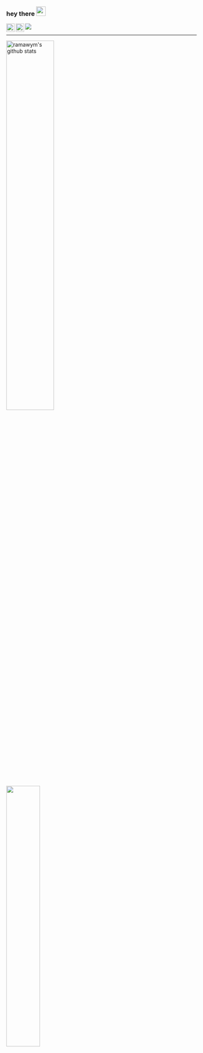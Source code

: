 ### hey there <img src="https://media.giphy.com/media/hvRJCLFzcasrR4ia7z/giphy.gif" width="25px"> 

![](https://komarev.com/ghpvc/?username=ramawym&color=blueviolet)
<a href="https://www.instagram.com/ramawym/">
  <img align="left" alt="" width="22px" src="https://raw.githubusercontent.com/hussainweb/hussainweb/main/icons/instagram.png" />
</a>
<a href="https://www.linkedin.com/in/maulanarama/">
  <img align="left" alt="" width="22px" src="https://raw.githubusercontent.com/peterthehan/peterthehan/master/assets/linkedin.svg" />
</a>
<br>
<hr />

<div>
<img align="center" src="https://github-readme-stats.vercel.app/api?username=ramawym&show_icons=true&include_all_commits=true&theme=radical" alt="ramawym's github stats" width="50%"/>
  <br>
  <br>
<img align="center" src="https://github-readme-stats.vercel.app/api/top-langs/?username=R-twitzy&layout=compact&theme=radical" width="42%"/>
</div>
  
<br>
